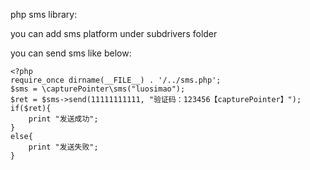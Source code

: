 php sms library:

you can add sms platform under subdrivers folder

you can send sms like below:

	<?php
	require_once dirname(__FILE__) . '/../sms.php';
	$sms = \capturePointer\sms("luosimao");
	$ret = $sms->send(11111111111, "验证码：123456【capturePointer】");
	if($ret){
		print "发送成功";
	}
	else{
		print "发送失败";
	}
